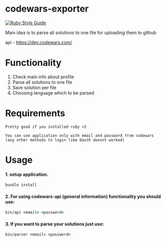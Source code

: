 # codewars-exporter

[![Ruby Style Guide](https://img.shields.io/badge/code_style-rubocop-brightgreen.svg)](https://github.com/rubocop/rubocop)

Main idea is to parse all solutions to one file for uploading them to github

api - https://dev.codewars.com/

# Functionality

1. Check main info about profile
2. Parse all solutions to one file
3. Save solution per file
4. Choosing language which to be parsed

# Requirements
```
Pretty good if you installed ruby <3
```
```
You can use application only with email and password from codewars (any other methods to login like Oauth doesnt worked)
```

# Usage
#### 1. setup application.
```ruby
bundle install
```

#### 2. For using codewars-api (general information) functionality you should use:
```ruby
bin/api <email> <password>
```

#### 3. If you want to parse your solutions just use:
```ruby
bin/parser <email> <password>
```
